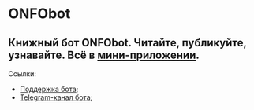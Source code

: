 # ONFObot
Книжный бот ONFObot. Читайте, публикуйте, узнавайте. Всё в [мини-приложении](https://t.me/ONFO_main_bot?startapp).
----------
Ссылки:

* [Поддержка бота](https://t.me/ONFO_help_bot);
* [Telegram-канал бота](https://t.me/ONFOstudio);

